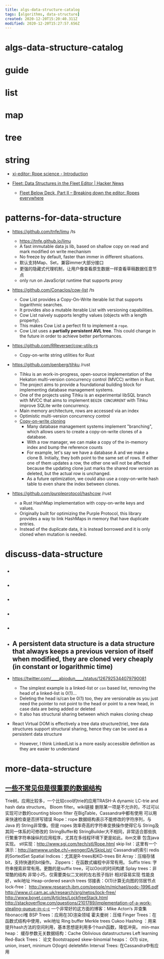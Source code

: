 ```yaml
---
title: algs-data-structure-catalog
tags: [algorithms, data-structure]
created: 2020-12-20T15:20:40.311Z
modified: 2020-12-20T15:27:57.656Z
---
```


# algs-data-structure-catalog

# guide

# list

# map

# tree

# string
- [xi-editor: Rope science - Introduction](https://xi-editor.io/docs/rope_science_00.html)

- [Fleet: Data Structures in the Fleet Editor | Hacker News](https://news.ycombinator.com/item?id=30415868)
  - [Fleet Below Deck, Part II – Breaking down the editor: Ropes everywhere](https://blog.jetbrains.com/fleet/2022/02/fleet-below-deck-part-ii-breaking-down-the-editor/)
# patterns-for-data-structure
- https://github.com/tnfe/limu /ts
  - https://tnfe.github.io/limu
  - A fast immutable data js lib, based on shallow copy on read and mark modified on write mechanism
  - No freeze by default, faster than immer in different situations.
  - 默认支持Map、Set，兼容immer大部分接口
  - 更强的隐藏式代理机制，让用户像查看原生数据一样查看草稿数据任意节点
  - only run on JavaScript runtime that supports proxy

- https://github.com/Conaclos/cow-list /ts
  - Cow List provides a Copy-On-Write iterable list that supports logarithmic searches. 
  - It provides also a mutable iterable List with versioning capabilities.
  - Cow List naively supports lengthy values (objects with a length property). 
  - This makes Cow List a perfect fit to implement a `rope`.
  - Cow List uses a **partially persistent AVL tree**. This could change in the future in order to achieve better performances.

- https://github.com/RReverser/cow-utils-rs
  - Copy-on-write string utilities for Rust

- https://github.com/penberg/tihku /rust
  - Tihku is an work-in-progress, open-source implementation of the Hekaton multi-version concurrency control (MVCC) written in Rust. 
  - The project aims to provide a foundational building block for implementing database management systems.
  - One of the projects using Tihku is an experimental libSQL branch with MVCC that aims to implement `BEGIN CONCURRENT` with Tihku improve SQLite write concurrency.
  - Main memory architecture, rows are accessed via an index
  - Optimistic multi-version concurrency control
  - [Copy-on-write cloning](https://github.com/penberg/tihku/issues/21)
    - Many database management systems implement "branching", which allows users to create a copy-on-write clones of a database. 
    - With a row manager, we can make a copy of the in-memory index and bump the reference counts
    - For example, let's say we have a database A and we make a clone B. Initially, they both point to the same set of rows. If either one of them updates a row, the other one will not be affected because the updating clone just marks the shared row version as deleted, but the actual row is unchanged.
    - As a future optimization, we could also use a copy-on-write hash table to even share the index between clones.

- https://github.com/purpleprotocol/hashcow /rust
  - a Rust HashMap implementation with copy-on-write keys and values.
  - Originally built for optimizing the Purple Protocol, this library provides a way to link HashMaps in memory that have duplicate entries. 
  - Instead of the duplicate data, it is instead borrowed and it is only cloned when mutation is needed.
# discuss-data-structure
- ## 

- ## 

- ## 

- ## 

- ## 

- ## A persistent data structure is a data structure that always keeps a previous version of itself when modified, they are cloned very cheaply (in constant or logarithmic time)
- https://twitter.com/____abiodun____/status/1267925344079790081
  - The simplest example is a linked-list or `con` based list, removing the head of a linked-list is 0(1)...
  - Deleting the head is/can be 0(1) too, they are versionable as you just need the pointer to not point to the head or point to a new head, in case data are being added or deleted 
  - It also has structural sharing between which makes cloning cheap
- React Virtual DOM is effectively a tree data structure(trie), tree data structures support structural sharing, hence they can be used as a persistent data structure
  - However, I think LinkedList is a more easily accessible definition as they are easier to understand

# more-data-structure

## [一些不常见但是很重要的数据结构](https://www.cnblogs.com/sing1ee/archive/2012/10/12/2765064.html)

Trie树。应用比较多，一个比较cool的trie的应用TRASH-A dynamic LC-trie and hash data structure。
Bloom filter。wiki链接 删除某一项是不允许的，不过可以实现可计数的counting bloom filter
在BigTable，Cassandra中都有使用
可以用来快速检查是否拼写错误
Rope：rope 数据结构表示不能修改的字符序列，与 Java 的 String非常像。但是 ropes 效率奇高的字符串变换操作使得它与 String及其同一体系的可修改的 StringBuffer和 StringBuilder大不相同，非常适合那些执行繁重字符串操纵的应用程序，尤其在多线程环境下更是如此。ibm文章 包含java实现。
stl实现：http://www.sgi.com/tech/stl/Rope.html
 skip list：这里有一个演示：http://iamwww.unibe.ch/~wenger/DA/SkipList/
Cassandra的索引
redis的SortedSet
Spatial Indices：尤其是R-trees和KD-trees
Bit Array：压缩存储bit，支持快速的bit操作。
Zippers： 在函数式编程中非常有用。
Suffix tries: 字符串搜索非常有用。更酷的是suffix tree，可以O(n)的时间构建
Splay trees：非常酷的结构
非常小巧，仅需要类似二叉树的左右孩子指针
相对容易实现
性能良好，wiki地址
Heap-ordered search trees
邻接表：O(1)计算无向图的邻居节点
lock-free：
http://www.research.ibm.com/people/m/michael/podc-1996.pdf
http://www.cl.cam.ac.uk/research/srg/netos/lock-free/
http://www.boyet.com/Articles/LockfreeStack.html
http://stackoverflow.com/questions/2101789/implementation-of-a-work-stealing-queue-in-c-c
一个非常好的这方面的博客：Mike Acton‘s
并查集
fibonacci堆
 BSP Trees：应用在3D渲染领域
霍夫曼树：压缩
Finger Trees：在函数式结构中使用，wiki地址
Ring buffer
Merkle trees
Cukoo Hashing ：用来提升hash方法的空间利用，基本思想是利用多个hash函数，降低冲突。
 min-max heap：
缓存参数无关数据结构：Cache Oblivious datastructures
 Left learning Red-Back Trees： 论文
Bootstrapped skew-binomial heaps：
 O(1) size, union, insert, minimum
O(logn) deleteMin
Interval Trees: 在Cassandra中有应用
